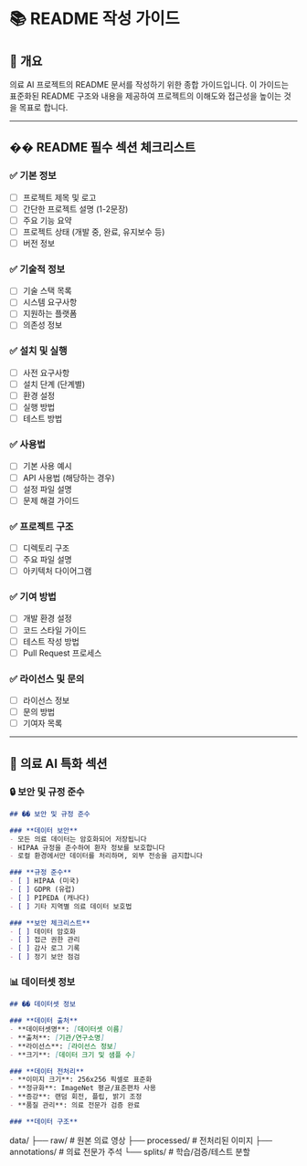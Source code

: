 # 📚 README 작성 가이드

## 🎯 개요
의료 AI 프로젝트의 README 문서를 작성하기 위한 종합 가이드입니다. 이 가이드는 표준화된 README 구조와 내용을 제공하여 프로젝트의 이해도와 접근성을 높이는 것을 목표로 합니다.

---

## �� README 필수 섹션 체크리스트

### **✅ 기본 정보**
- [ ] 프로젝트 제목 및 로고
- [ ] 간단한 프로젝트 설명 (1-2문장)
- [ ] 주요 기능 요약
- [ ] 프로젝트 상태 (개발 중, 완료, 유지보수 등)
- [ ] 버전 정보

### **✅ 기술적 정보**
- [ ] 기술 스택 목록
- [ ] 시스템 요구사항
- [ ] 지원하는 플랫폼
- [ ] 의존성 정보

### **✅ 설치 및 실행**
- [ ] 사전 요구사항
- [ ] 설치 단계 (단계별)
- [ ] 환경 설정
- [ ] 실행 방법
- [ ] 테스트 방법

### **✅ 사용법**
- [ ] 기본 사용 예시
- [ ] API 사용법 (해당하는 경우)
- [ ] 설정 파일 설명
- [ ] 문제 해결 가이드

### **✅ 프로젝트 구조**
- [ ] 디렉토리 구조
- [ ] 주요 파일 설명
- [ ] 아키텍처 다이어그램

### **✅ 기여 방법**
- [ ] 개발 환경 설정
- [ ] 코드 스타일 가이드
- [ ] 테스트 작성 방법
- [ ] Pull Request 프로세스

### **✅ 라이선스 및 문의**
- [ ] 라이선스 정보
- [ ] 문의 방법
- [ ] 기여자 목록

---

## 🏥 의료 AI 특화 섹션

### **🔒 보안 및 규정 준수**
```markdown
## �� 보안 및 규정 준수

### **데이터 보안**
- 모든 의료 데이터는 암호화되어 저장됩니다
- HIPAA 규정을 준수하여 환자 정보를 보호합니다
- 로컬 환경에서만 데이터를 처리하며, 외부 전송을 금지합니다

### **규정 준수**
- [ ] HIPAA (미국)
- [ ] GDPR (유럽)
- [ ] PIPEDA (캐나다)
- [ ] 기타 지역별 의료 데이터 보호법

### **보안 체크리스트**
- [ ] 데이터 암호화
- [ ] 접근 권한 관리
- [ ] 감사 로그 기록
- [ ] 정기 보안 점검
```

### **📊 데이터셋 정보**
```markdown
## �� 데이터셋 정보

### **데이터 출처**
- **데이터셋명**: [데이터셋 이름]
- **출처**: [기관/연구소명]
- **라이선스**: [라이선스 정보]
- **크기**: [데이터 크기 및 샘플 수]

### **데이터 전처리**
- **이미지 크기**: 256x256 픽셀로 표준화
- **정규화**: ImageNet 평균/표준편차 사용
- **증강**: 랜덤 회전, 플립, 밝기 조정
- **품질 관리**: 의료 전문가 검증 완료

### **데이터 구조**
```
data/
├── raw/                    # 원본 의료 영상
├── processed/              # 전처리된 이미지
├── annotations/            # 의료 전문가 주석
└── splits/                 # 학습/검증/테스트 분할